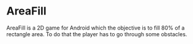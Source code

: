 # AreaFill
AreaFill is a 2D game for Android which the objective is to fill 80% of a rectangle area. To do that the player has to go through some obstacles.
